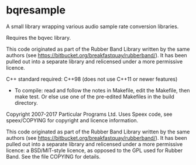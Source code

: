 
bqresample
==========

A small library wrapping various audio sample rate conversion
libraries.

Requires the bqvec library.

This code originated as part of the Rubber Band Library written by the
same authors (see https://bitbucket.org/breakfastquay/rubberband/).
It has been pulled out into a separate library and relicensed under a
more permissive licence.

C++ standard required: C++98 (does not use C++11 or newer features)

 * To compile: read and follow the notes in Makefile, edit the Makefile,
   then make test. Or else use one of the pre-edited Makefiles in the
   build directory.

Copyright 2007-2017 Particular Programs Ltd.
Uses Speex code, see speex/COPYING for copyright and licence information.

This code originated as part of the Rubber Band Library written by the
same authors (see https://bitbucket.org/breakfastquay/rubberband/).
It has been pulled out into a separate library and relicensed under a
more permissive licence: a BSD/MIT-style licence, as opposed to the
GPL used for Rubber Band.  See the file COPYING for details.

